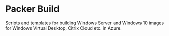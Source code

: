 # Packer Build

Scripts and templates for building Windows Server and Windows 10 images for Windows Virtual Desktop, Citrix Cloud etc. in Azure.
